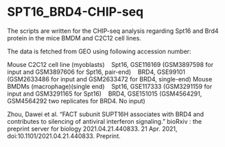 # SPT16_BRD4-CHIP-seq

The scripts are written for the CHIP-seq analysis regarding Spt16 and Brd4 protein in the mice BMDM and C2C12 cell lines.

The data is fetched from GEO using following accession number: 

Mouse C2C12 cell line (myoblasts)
   Spt16, GSE116169 (GSM3897598 for input and GSM3897606 for Spt16, pair-end)
   BRD4, GSE99101 (GSM2633486 for input and GSM2633472 for BRD4, single-end)
Mouse BMDMs (macrophage)(single end)
   Spt16, GSE117333 (GSM3291159 for input and GSM3291165 for Spt16)
   BRD4, GSE151015 (GSM4564291, GSM4564292 two replicates for BRD4. No input)

Zhou, Dawei et al. “FACT subunit SUPT16H associates with BRD4 and contributes to silencing of antiviral interferon signaling.” bioRxiv : the preprint server for biology 2021.04.21.440833. 21 Apr. 2021, doi:10.1101/2021.04.21.440833. Preprint.
